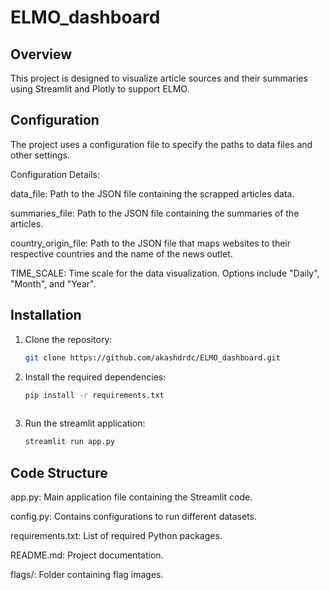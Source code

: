 # ELMO_dashboard

## Overview
This project is designed to visualize article sources and their summaries using Streamlit and Plotly to support ELMO.

## Configuration
The project uses a configuration file to specify the paths to data files and other settings.

Configuration Details:

data_file: Path to the JSON file containing the scrapped articles data.

summaries_file: Path to the JSON file containing the summaries of the articles.

country_origin_file: Path to the JSON file that maps websites to their respective countries and the name of the news outlet.

TIME_SCALE: Time scale for the data visualization. Options include "Daily", "Month", and "Year".

## Installation
1. Clone the repository:
    ```bash
    git clone https://github.com/akashdrdc/ELMO_dashboard.git
    ```
2. Install the required dependencies:
    ```bash
    pip install -r requirements.txt
  
3. Run the streamlit application:
    ```bash
    streamlit run app.py
    
## Code Structure
app.py: Main application file containing the Streamlit code.

config.py: Contains configurations to run different datasets.

requirements.txt: List of required Python packages.

README.md: Project documentation.

flags/: Folder containing flag images.

